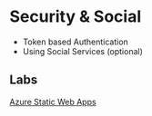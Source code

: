 # Security & Social

- Token based Authentication
- Using Social Services (optional)

## Labs

[Azure Static Web Apps](https://docs.microsoft.com/en-us/learn/paths/azure-static-web-apps/)